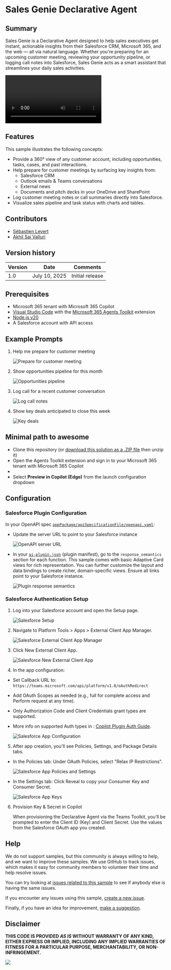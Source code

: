 # Sales Genie Declarative Agent

## Summary

Sales Genie is a Declarative Agent designed to help sales executives get instant, actionable insights from their Salesforce CRM, Microsoft 365, and the web — all via natural language. Whether you're preparing for an upcoming customer meeting, reviewing your opportunity pipeline, or logging call notes into Salesforce, Sales Genie acts as a smart assistant that streamlines your daily sales activities.

![Sales Genie Video](./assets/sales-genie-video.mp4)

## Features

This sample illustrates the following concepts:

- Provide a 360° view of any customer account, including opportunities, tasks, cases, and past interactions.
- Help prepare for customer meetings by surfacing key insights from:
  - Salesforce CRM
  - Outlook emails & Teams conversations
  - External news
  - Documents and pitch decks in your OneDrive and SharePoint
- Log customer meeting notes or call summaries directly into Salesforce.
- Visualize sales pipeline and task status with charts and tables.

## Contributors

* [Sébastien Levert](https://github.com/sebastienlevert)
* [Akhil Sai Valluri](https://github.com/akhilsaivalluri)

## Version history

Version|Date|Comments
-------|----|--------
1.0|July 10, 2025|Initial release

## Prerequisites

* Microsoft 365 tenant with Microsoft 365 Copilot
* [Visual Studio Code](https://code.visualstudio.com/) with the [Microsoft 365 Agents Toolkit](https://marketplace.visualstudio.com/items?itemName=TeamsDevApp.ms-teams-vscode-extension) extension
* [Node.js v20](https://nodejs.org/en/download/package-manager)
* A Salesforce account with API access

## Example Prompts

1. Help me prepare for customer meeting
   
   ![Prepare for customer meeting](./assets/prompt-meeting.png)
2. Show opportunities pipeline for this month
   
   ![Opportunities pipeline](./assets/prompt-opportunities.png)
3. Log call for a recent customer conversation
   
   ![Log call notes](./assets/prompt-log-call.png)
4. Show key deals anticipated to close this week
   
   ![Key deals](./assets/prompt-deals.png)

## Minimal path to awesome

* Clone this repository (or [download this solution as a .ZIP file](https://pnp.github.io/download-partial/?url=https://github.com/pnp/copilot-pro-dev-samples/tree/main/samples/da-typespec-github) then unzip it)
* Open the Agents Toolkit extension and sign in to your Microsoft 365 tenant with Microsoft 365 Copilot
* 
* Select **Preview in Copilot (Edge)** from the launch configuration dropdown

## Configuration

### Salesforce Plugin Configuration

In your OpenAPI spec [`appPackage/apiSpecificationFile/openapi.yaml`](appPackage/apiSpecificationFile/openapi.yaml):

* Update the server URL to point to your Salesforce instance
  
  ![OpenAPI server URL](./assets/config-server.png)

* In your [`ai-plugin.json`](ai-plugin.json) (plugin manifest), go to the `response_semantics` section for each function. This sample comes with basic Adaptive Card views for rich representation. You can further customize the layout and data bindings to create richer, domain-specific views. Ensure all links point to your Salesforce instance.
  
  ![Plugin response semantics](./assets/config-response-semantics.png)
 
### Salesforce Authentication Setup

1. Log into your Salesforce account and open the Setup page.

    ![Salesforce Setup](./assets/config-auth-setup.png)

2. Navigate to Platform Tools > Apps > External Client App Manager.

    ![Salesforce External Client App Manager](./assets/config-auth-app.svg)

3. Click New External Client App.

    ![Salesforce New External Client App](./assets/config-auth-external.svg)

4. In the app configuration:

  - Set Callback URL to: `https://teams.microsoft.com/api/platform/v1.0/oAuthRedirect`
  * Add OAuth Scopes as needed (e.g., full for complete access and Perform request at any time).
  * Only Authorization Code and Client Credentials grant types are supported.
  * More info on supported Auth types in : [Copilot Plugin Auth Guide](https://learn.microsoft.com/en-us/microsoft-365-copilot/extensibility/api-plugin-authentication).

    ![Salesforce App Configuration](./assets/config-auth-permissions.png)

5. After app creation, you'll see Policies, Settings, and Package Details tabs.
  * In the Policies tab: Under OAuth Policies, select "Relax IP Restrictions".
  
    ![Salesforce App Policies and Settings](./assets/config-auth-relax.svg)
  
  * In the Settings tab: Click Reveal to copy your Consumer Key and Consumer Secret.

    ![Salesforce App Keys](./assets/config-auth-key.svg)

6. Provision Key & Secret in Copilot

    When provisioning the Declarative Agent via the Teams Toolkit, you’ll be prompted to enter the Client ID (Key) and Client Secret. Use the values from the Salesforce OAuth app you created.

## Help

We do not support samples, but this community is always willing to help, and we want to improve these samples. We use GitHub to track issues, which makes it easy for  community members to volunteer their time and help resolve issues.

You can try looking at [issues related to this sample](https://github.com/pnp/copilot-pro-dev-samples/issues?q=label%3A%22sample%3A%20da-typespec-github%22) to see if anybody else is having the same issues.

If you encounter any issues using this sample, [create a new issue](https://github.com/pnp/copilot-pro-dev-samples/issues/new).

Finally, if you have an idea for improvement, [make a suggestion](https://github.com/pnp/copilot-pro-dev-samples/issues/new).

## Disclaimer

**THIS CODE IS PROVIDED *AS IS* WITHOUT WARRANTY OF ANY KIND, EITHER EXPRESS OR IMPLIED, INCLUDING ANY IMPLIED WARRANTIES OF FITNESS FOR A PARTICULAR PURPOSE, MERCHANTABILITY, OR NON-INFRINGEMENT.**

![](https://m365-visitor-stats.azurewebsites.net/SamplesGallery/da-typespec-github)
